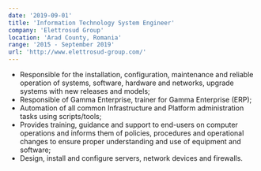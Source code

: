 ```yaml
---
date: '2019-09-01'
title: 'Information Technology System Engineer'
company: 'Elettrosud Group'
location: 'Arad County, Romania'
range: '2015 - September 2019'
url: 'http://www.elettrosud-group.com/'
---
```


-	Responsible for the installation, configuration, maintenance and reliable operation of systems, software, hardware and networks, upgrade systems with new releases and models;
-	Responsible of Gamma Enterprise, trainer for Gamma Enterprise (ERP);
-	Automation of all common Infrastructure and Platform administration tasks using scripts/tools;
-	Provides training, guidance and support to end-users on computer operations and informs them of policies, procedures and operational changes to ensure proper understanding and use of equipment and software;
- Design, install and configure servers, network devices and firewalls.
